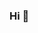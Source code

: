 ### Hi 👋


<!--
<div>
  <img height="170" align="left" src="https://github-readme-stats.vercel.app/api?username=alaa-daour&count_private=true&include_all_commits=true&show=reviews,discussions_started,discussions_answered,prs_merged,prs_merged_percentage" />
  <img align="center" src="https://github-readme-stats.vercel.app/api/top-langs/?username=alaa-daour&layout=compact" />
</div>
<br>
<p><img align="center" src="https://github-readme-streak-stats.herokuapp.com/?user=alaa-daour&" alt="alaa-daour" /></p>
-->

<!--
**alaa-daour/alaa-daour** is a ✨ _special_ ✨ repository because its `README.md` (this file) appears on your GitHub profile.

Here are some ideas to get you started:

- 🔭 I’m currently working on ...
- 🌱 I’m currently learning ...
- 👯 I’m looking to collaborate on ...
- 🤔 I’m looking for help with ...
- 💬 Ask me about ...
- 📫 How to reach me: ...
- 😄 Pronouns: ...
- ⚡ Fun fact: ...
-->

